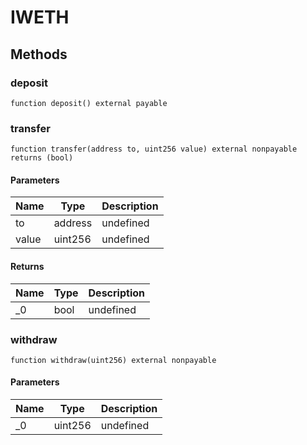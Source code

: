 # IWETH

## Methods

### deposit

```solidity
function deposit() external payable
```

### transfer

```solidity
function transfer(address to, uint256 value) external nonpayable returns (bool)
```

#### Parameters

| Name  | Type    | Description |
| ----- | ------- | ----------- |
| to    | address | undefined   |
| value | uint256 | undefined   |

#### Returns

| Name | Type | Description |
| ---- | ---- | ----------- |
| \_0  | bool | undefined   |

### withdraw

```solidity
function withdraw(uint256) external nonpayable
```

#### Parameters

| Name | Type    | Description |
| ---- | ------- | ----------- |
| \_0  | uint256 | undefined   |
